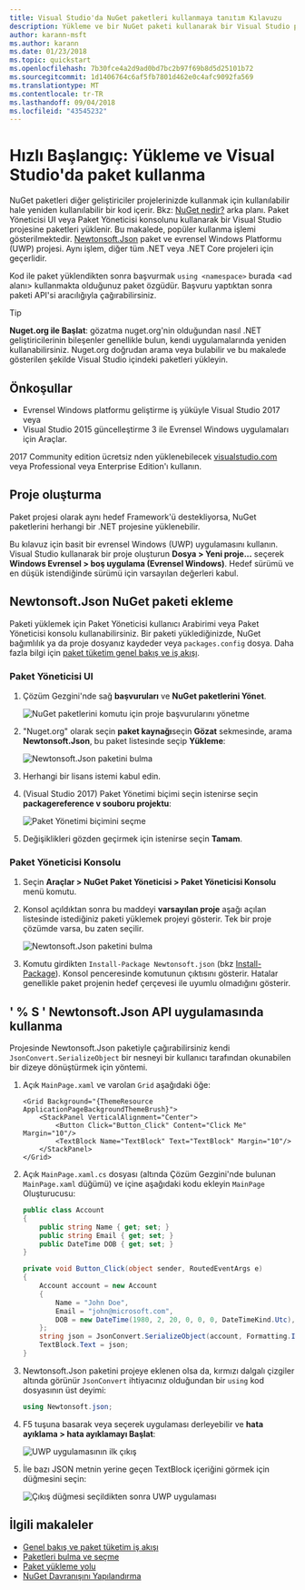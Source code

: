 ```yaml
---
title: Visual Studio'da NuGet paketleri kullanmaya tanıtım Kılavuzu
description: Yükleme ve bir NuGet paketi kullanarak bir Visual Studio projesinde işlemini bir gözden geçirme öğretici.
author: karann-msft
ms.author: karann
ms.date: 01/23/2018
ms.topic: quickstart
ms.openlocfilehash: 7b30fce4a2d9ad0bd7bc2b97f69b8d5d25101b72
ms.sourcegitcommit: 1d1406764c6af5fb7801d462e0c4afc9092fa569
ms.translationtype: MT
ms.contentlocale: tr-TR
ms.lasthandoff: 09/04/2018
ms.locfileid: "43545232"
---
```

# <a name="quickstart-install-and-use-a-package-in-visual-studio"></a>Hızlı Başlangıç: Yükleme ve Visual Studio'da paket kullanma

NuGet paketleri diğer geliştiriciler projelerinizde kullanmak için kullanılabilir hale yeniden kullanılabilir bir kod içerir. Bkz: [NuGet nedir?](../What-is-NuGet.md) arka planı. Paket Yöneticisi UI veya Paket Yöneticisi konsolunu kullanarak bir Visual Studio projesine paketleri yüklenir. Bu makalede, popüler kullanma işlemi gösterilmektedir. [Newtonsoft.Json](https://www.nuget.org/packages/Newtonsoft.Json/) paket ve evrensel Windows Platformu (UWP) projesi. Aynı işlem, diğer tüm .NET veya .NET Core projeleri için geçerlidir.

Kod ile paket yüklendikten sonra başvurmak `using <namespace>` burada \<ad alanı\> kullanmakta olduğunuz paket özgüdür. Başvuru yaptıktan sonra paketi API'si aracılığıyla çağırabilirsiniz.

> [!Tip]
> **Nuget.org ile Başlat**: gözatma nuget.org'nin olduğundan nasıl .NET geliştiricilerinin bileşenler genellikle bulun, kendi uygulamalarında yeniden kullanabilirsiniz. Nuget.org doğrudan arama veya bulabilir ve bu makalede gösterilen şekilde Visual Studio içindeki paketleri yükleyin.

## <a name="prerequisites"></a>Önkoşullar

- Evrensel Windows platformu geliştirme iş yüküyle Visual Studio 2017 veya
- Visual Studio 2015 güncelleştirme 3 ile Evrensel Windows uygulamaları için Araçlar.

2017 Community edition ücretsiz nden yüklenebilecek [visualstudio.com](https://www.visualstudio.com/) veya Professional veya Enterprise Edition'ı kullanın.

## <a name="create-a-project"></a>Proje oluşturma

Paket projesi olarak aynı hedef Framework'ü destekliyorsa, NuGet paketlerini herhangi bir .NET projesine yüklenebilir.

Bu kılavuz için basit bir evrensel Windows (UWP) uygulamasını kullanın. Visual Studio kullanarak bir proje oluşturun **Dosya > Yeni proje...**  seçerek **Windows Evrensel > boş uygulama (Evrensel Windows)**. Hedef sürümü ve en düşük istendiğinde sürümü için varsayılan değerleri kabul.

## <a name="add-the-newtonsoftjson-nuget-package"></a>Newtonsoft.Json NuGet paketi ekleme

Paketi yüklemek için Paket Yöneticisi kullanıcı Arabirimi veya Paket Yöneticisi konsolu kullanabilirsiniz. Bir paketi yüklediğinizde, NuGet bağımlılık ya da proje dosyanız kaydeder veya `packages.config` dosya. Daha fazla bilgi için [paket tüketim genel bakış ve iş akışı](../consume-packages/Overview-and-Workflow.md).

### <a name="package-manager-ui"></a>Paket Yöneticisi UI

1. Çözüm Gezgini'nde sağ **başvuruları** ve **NuGet paketlerini Yönet**.

    ![NuGet paketlerini komutu için proje başvurularını yönetme](media/QS_Use-02-ManageNuGetPackages.png)

1. "Nuget.org" olarak seçin **paket kaynağı**seçin **Gözat** sekmesinde, arama **Newtonsoft.Json**, bu paket listesinde seçip  **Yükleme**:

    ![Newtonsoft.Json paketini bulma](media/QS_Use-03-NewtonsoftJson.png)

1. Herhangi bir lisans istemi kabul edin.

1. (Visual Studio 2017) Paket Yönetimi biçimi seçin istenirse seçin **packagereference v souboru projektu**:

    ![Paket Yönetimi biçimini seçme](media/QS_Use-03b-SelectFormat.png)

1. Değişiklikleri gözden geçirmek için istenirse seçin **Tamam**.

### <a name="package-manager-console"></a>Paket Yöneticisi Konsolu

1. Seçin **Araçlar > NuGet Paket Yöneticisi > Paket Yöneticisi Konsolu** menü komutu.

1. Konsol açıldıktan sonra bu maddeyi **varsayılan proje** aşağı açılan listesinde istediğiniz paketi yüklemek projeyi gösterir. Tek bir proje çözümde varsa, bu zaten seçilir.

    ![Newtonsoft.Json paketini bulma](media/QS_Use-08-Console1.png)

1. Komutu girdikten `Install-Package Newtonsoft.json` (bkz [Install-Package](../tools/ps-ref-install-package.md)). Konsol penceresinde komutunun çıktısını gösterir. Hatalar genellikle paket projenin hedef çerçevesi ile uyumlu olmadığını gösterir.

## <a name="use-the-newtonsoftjson-api-in-the-app"></a>' % S ' Newtonsoft.Json API uygulamasında kullanma

Projesinde Newtonsoft.Json paketiyle çağırabilirsiniz kendi `JsonConvert.SerializeObject` bir nesneyi bir kullanıcı tarafından okunabilen bir dizeye dönüştürmek için yöntemi.

1. Açık `MainPage.xaml` ve varolan `Grid` aşağıdaki öğe:

    ```xaml
    <Grid Background="{ThemeResource ApplicationPageBackgroundThemeBrush}">
        <StackPanel VerticalAlignment="Center">
            <Button Click="Button_Click" Content="Click Me" Margin="10"/>
            <TextBlock Name="TextBlock" Text="TextBlock" Margin="10"/>
        </StackPanel>
    </Grid>
    ```

1. Açık `MainPage.xaml.cs` dosyası (altında Çözüm Gezgini'nde bulunan `MainPage.xaml` düğümü) ve içine aşağıdaki kodu ekleyin `MainPage` Oluşturucusu:

    ```cs
    public class Account
    {
        public string Name { get; set; }
        public string Email { get; set; }
        public DateTime DOB { get; set; }
    }

    private void Button_Click(object sender, RoutedEventArgs e)
    {
        Account account = new Account
        {
            Name = "John Doe",
            Email = "john@microsoft.com",
            DOB = new DateTime(1980, 2, 20, 0, 0, 0, DateTimeKind.Utc),
        };
        string json = JsonConvert.SerializeObject(account, Formatting.Indented);
        TextBlock.Text = json;
    }
    ```

1. Newtonsoft.Json paketini projeye eklenen olsa da, kırmızı dalgalı çizgiler altında görünür `JsonConvert` ihtiyacınız olduğundan bir `using` kod dosyasının üst deyimi:

    ```cs
    using Newtonsoft.json;
    ```

1. F5 tuşuna basarak veya seçerek uygulaması derleyebilir ve **hata ayıklama > hata ayıklamayı Başlat**:

    ![UWP uygulamasının ilk çıkış](media/QS_Use-06-AppStart.png)

1. İle bazı JSON metnin yerine geçen TextBlock içeriğini görmek için düğmesini seçin:

    ![Çıkış düğmesi seçildikten sonra UWP uygulaması](media/QS_Use-07-AppEnd.png)

## <a name="related-articles"></a>İlgili makaleler

- [Genel bakış ve paket tüketim iş akışı](../consume-packages/overview-and-workflow.md)
- [Paketleri bulma ve seçme](../consume-packages/finding-and-choosing-packages.md)
- [Paket yükleme yolu](../consume-packages/ways-to-install-a-package.md)
- [NuGet Davranışını Yapılandırma](../consume-packages/configuring-nuget-behavior.md)

